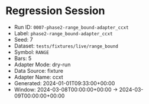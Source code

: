 # Regression Session

- Run ID: `0007-phase2-range_bound-adapter_ccxt`
- Label: `phase2-range_bound-adapter_ccxt`
- Seed: 7
- Dataset: `tests/fixtures/live/range_bound`
- Symbol: `RANGE`
- Bars: 5
- Adapter Mode: dry-run
- Data Source: fixture
- Adapter Name: ccxt
- Generated: 2024-01-01T09:33:00+00:00
- Window: 2024-03-08T00:00:00+00:00 → 2024-03-09T00:00:00+00:00
